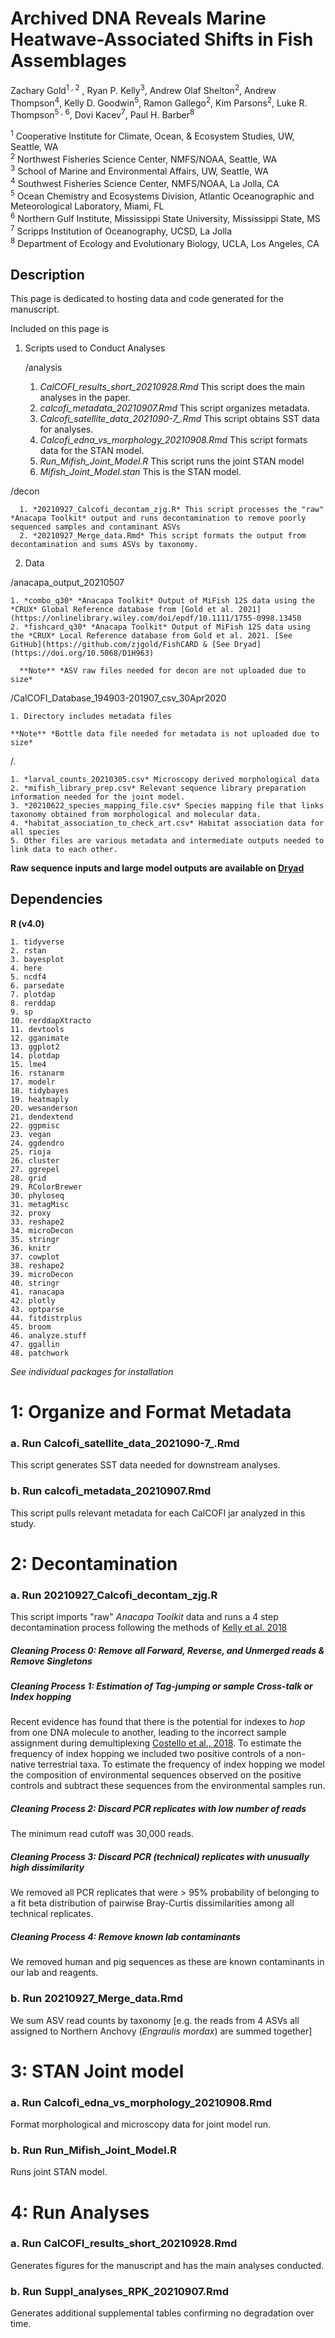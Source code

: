 # Archived DNA Reveals Marine Heatwave-Associated Shifts in Fish Assemblages

Zachary Gold<sup>1 , 2</sup> , Ryan P. Kelly<sup>3</sup>, Andrew Olaf Shelton<sup>2</sup>, Andrew Thompson<sup>4</sup>, Kelly D. Goodwin<sup>5</sup>, Ramon Gallego<sup>2</sup>, Kim Parsons<sup>2</sup>, Luke R. Thompson<sup>5 , 6</sup>,  Dovi Kacev<sup>7</sup>, Paul H. Barber<sup>8</sup>

<sup>1</sup> Cooperative Institute for Climate, Ocean, & Ecosystem Studies, UW, Seattle, WA <br />
<sup>2</sup> Northwest Fisheries Science Center, NMFS/NOAA, Seattle, WA <br />
<sup>3</sup> School of Marine and Environmental Affairs, UW, Seattle, WA <br />
<sup>4</sup> Southwest Fisheries Science Center, NMFS/NOAA, La Jolla, CA <br />
<sup>5</sup> Ocean Chemistry and Ecosystems Division, Atlantic Oceanographic and Meteorological Laboratory, Miami, FL <br />
<sup>6</sup> Northern Gulf Institute, Mississippi State University, Mississippi State, MS <br />
<sup>7</sup> Scripps Institution of Oceanography, UCSD, La Jolla <br />
<sup>8</sup> Department of Ecology and Evolutionary Biology, UCLA, Los Angeles, CA <br />

## Description
This page is dedicated to hosting data and code generated for the manuscript.

Included on this page is
1. Scripts used to Conduct Analyses

    /analysis

      1. *CalCOFI_results_short_20210928.Rmd* This script does the main analyses in the paper.
      2. *calcofi_metadata_20210907.Rmd* This script organizes metadata.
      3. *Calcofi_satellite_data_2021090-7_.Rmd* This script obtains SST data for analyses.
      4. *Calcofi_edna_vs_morphology_20210908.Rmd* This script formats data for the STAN model.
      5. *Run_Mifish_Joint_Model.R* This script runs the joint STAN model
      6. *Mifish_Joint_Model.stan* This is the STAN model.

  /decon

      1. *20210927_Calcofi_decontam_zjg.R* This script processes the "raw" *Anacapa Toolkit* output and runs decontamination to remove poorly sequenced samples and contaminant ASVs
      2. *20210927_Merge_data.Rmd* This script formats the output from decontamination and sums ASVs by taxonomy.
2. Data

  /anacapa_output_20210507

    1. *combo_q30* *Anacapa Toolkit* Output of MiFish 12S data using the *CRUX* Global Reference database from [Gold et al. 2021](https://onlinelibrary.wiley.com/doi/epdf/10.1111/1755-0998.13450       
    2. *fishcard_q30* *Anacapa Toolkit* Output of MiFish 12S data using the *CRUX* Local Reference database from Gold et al. 2021. [See GitHub](https://github.com/zjgold/FishCARD & [See Dryad](https://doi.org/10.5068/D1H963)

      **Note** *ASV raw files needed for decon are not uploaded due to size*

  /CalCOFI_Database_194903-201907_csv_30Apr2020

    1. Directory includes metadata files

    **Note** *Bottle data file needed for metadata is not uploaded due to size*

  /.

    1. *larval_counts_20210305.csv* Microscopy derived morphological data
    2. *mifish_library_prep.csv* Relevant sequence library preparation information needed for the joint model.
    3. *20210622_species_mapping_file.csv* Species mapping file that links taxonomy obtained from morphological and molecular data.
    4. *habitat_association_to_check_art.csv* Habitat association data for all species
    5. Other files are various metadata and intermediate outputs needed to link data to each other.


**Raw sequence inputs and large model outputs are available on [Dryad](https://doi.org/10.5068/D1267D)**

## Dependencies

**R (v4.0)**

    1. tidyverse
    2. rstan
    3. bayesplot
    4. here
    5. ncdf4
    6. parsedate
    7. plotdap
    8. rerddap
    9. sp
    10. rerddapXtracto
    11. devtools
    12. gganimate
    13. ggplot2
    14. plotdap
    15. lme4
    16. rstanarm
    17. modelr
    18. tidybayes
    19. heatmaply
    20. wesanderson
    21. dendextend
    22. ggpmisc
    23. vegan
    24. ggdendro
    25. rioja
    26. cluster
    27. ggrepel
    28. grid
    29. RColorBrewer
    30. phyloseq
    31. metagMisc
    32. proxy
    33. reshape2
    34. microDecon
    35. stringr
    36. knitr
    37. cowplot
    38. reshape2
    39. microDecon
    40. stringr
    41. ranacapa
    42. plotly
    43. optparse
    44. fitdistrplus
    45. broom
    46. analyze.stuff
    47. ggallin
    48. patchwork


*See individual packages for installation*

# 1: Organize and Format Metadata

### a. Run Calcofi_satellite_data_2021090-7_.Rmd
This script generates SST data needed for downstream analyses.
### b. Run calcofi_metadata_20210907.Rmd
This script pulls relevant metadata for each CalCOFI jar analyzed in this study.

# 2: Decontamination

### a. Run 20210927_Calcofi_decontam_zjg.R
This script imports "raw" *Anacapa Toolkit* data and runs a 4 step decontamination process following the methods of [Kelly et al. 2018](https://peerj.com/articles/4521/)
##### Cleaning Process 0: Remove all Forward, Reverse, and Unmerged reads & Remove Singletons

##### Cleaning Process 1: Estimation of *Tag-jumping* or sample *Cross-talk* or *Index hopping*
Recent evidence has found that there is the potential for indexes to *hop* from one DNA molecule to another, leading to the incorrect sample assignment during demultiplexing [Costello et al., 2018](https://bmcgenomics.biomedcentral.com/articles/10.1186/s12864-018-4703-0). To estimate the frequency of index hopping we included two positive controls of a non-native terrestrial taxa. To estimate the frequency of index hopping we model the composition of environmental sequences observed on the positive controls and subtract these sequences from the environmental samples run.

##### Cleaning Process 2: Discard PCR replicates with low number of reads
The minimum read cutoff was 30,000 reads.

##### Cleaning Process 3: Discard PCR (technical) replicates with unusually high dissimilarity
We removed all PCR replicates that were > 95% probability of belonging to a fit beta distribution of pairwise Bray-Curtis dissimilarities among all technical replicates.

##### Cleaning Process 4: Remove known lab contaminants
We removed human and pig sequences as these are known contaminants in our lab and reagents.

### b. Run 20210927_Merge_data.Rmd
We sum ASV read counts by taxonomy [e.g. the reads from 4 ASVs all assigned to Northern Anchovy (*Engraulis mordax*) are summed together]

# 3: STAN Joint model

### a. Run Calcofi_edna_vs_morphology_20210908.Rmd
Format morphological and microscopy data for joint model run.

### b. Run Run_Mifish_Joint_Model.R
Runs joint STAN model.

# 4: Run Analyses

### a. Run CalCOFI_results_short_20210928.Rmd
Generates figures for the manuscript and has the main analyses conducted.

### b. Run Suppl_analyses_RPK_20210907.Rmd
Generates additional supplemental tables confirming no degradation over time.
